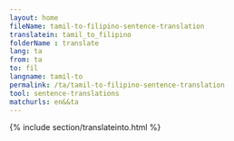 ```yaml
---
layout: home
fileName: tamil-to-filipino-sentence-translation
translatein: tamil_to_filipino
folderName : translate
lang: ta
from: ta
to: fil
langname: tamil-to
permalink: /ta/tamil-to-filipino-sentence-translation
tool: sentence-translations
matchurls: en&&ta
---
```

{% include section/translateinto.html %}
